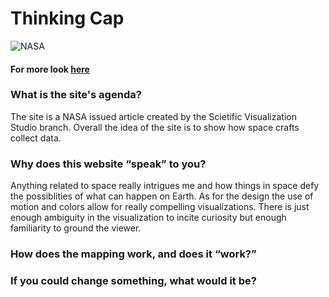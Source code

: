 # Thinking Cap

![NASA](https://svs.gsfc.nasa.gov/vis/a000000/a004800/a004890/geocarb_4k_FINAL_STILL.4336.jpg)


#### For more look [here](https://svs.gsfc.nasa.gov/cgi-bin/details.cgi?aid=4890)

### What is the site's agenda?
The site is a NASA issued article created by the Scietific Visualization Studio branch. Overall the idea of the site is to show how space crafts collect data.

### Why does this website “speak” to you?
Anything related to space really intrigues me and how things in space defy the possiblities of what can happen on Earth. As for the design the use of motion and colors allow for really compelling visualizations. There is just enough ambiguity in the visualization to incite curiosity but enough familiarity to ground the viewer.

### How does the mapping work, and does it “work?”

### If you could change something, what would it be?
